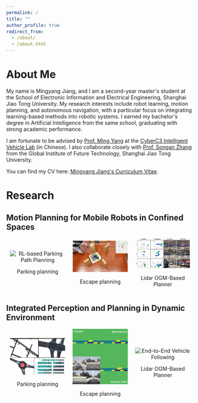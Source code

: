 ```yaml
---
permalink: /
title: ""
author_profile: true
redirect_from: 
  - /about/
  - /about.html
---
```


# About Me

My name is Mingyang Jiang, and I am a second-year master's student at the School of Electronic Information and Electrical Engineering, Shanghai Jiao Tong University. My research interests include robot learning, motion planning, and autonomous navigation, with a particular focus on integrating learning-based methods into robotic systems. I earned my bachelor's degree in Artificial Intelligence from the same school, graduating with strong academic performance.

I am fortunate to be advised by [Prof. Ming Yang](https://scholar.google.com/citations?user=0TCYA3YAAAAJ&hl=zh-CN&oi=ao) at the [CyberC3 Intelligent Vehicle Lab](https://cyberc3.sjtu.edu.cn/) (in Chinese). I also collaborate closely with [Prof. Songan Zhang](https://gift.sjtu.edu.cn/zsa_en/main.htm) from the Global Institute of Future Technology, Shanghai Jiao Tong University.

You can find my CV here: [Mingyang Jiang's Curriculum Vitae](../assets/Curriculum_Vitae.pdf).


# Research
## Motion Planning for Mobile Robots in Confined Spaces
<div style="display: flex; justify-content: space-between; align-items: center;">
  <div style="flex: 1; text-align: center; margin: 0 10px;">
    <img src="../assets/deadend.gif" alt="RL-based Parking Path Planning" style="width: 100%; max-width: 300px; height: auto;">
    <p>Parking planning</p>
  </div>
  <div style="flex: 1; text-align: center; margin: 0 10px;">
    <img src="../assets/escape.gif" alt="Escape Planning" style="width: 100%; max-width: 300px; height: auto;">
    <p>Escape planning</p>
  </div>
  <div style="flex: 1; text-align: center; margin: 0 10px;">
    <img src="../assets/lidar-ogm.jpg" alt="Lidar OGM-Based Planner" style="width: 100%; max-width: 300px; height: auto;">
    <p>Lidar OGM-Based Planner</p>
  </div>
</div>

## Integrated Perception and Planning in Dynamic Environment
<div style="display: flex; justify-content: space-between; align-items: center;">
  <div style="flex: 1; text-align: center; margin: 0 10px;">
    <img src="../assets/taco.gif" alt="Driving Simulator" style="width: 100%; max-width: 300px; height: auto;">
    <p>Parking planning</p>
  </div>
  <div style="flex: 1; text-align: center; margin: 0 10px;">
    <img src="../assets/ramble.gif" alt="World-Model-Based Driving" style="width: 100%; max-width: 300px; height: auto;">
    <p>Escape planning</p>
  </div>
  <div style="flex: 1; text-align: center; margin: 0 10px;">
    <img src="../assets/vehicle-follow.gif" alt="End-to-End Vehicle Following" style="width: 100%; max-width: 300px; height: auto;">
    <p>Lidar OGM-Based Planner</p>
  </div>
</div>

